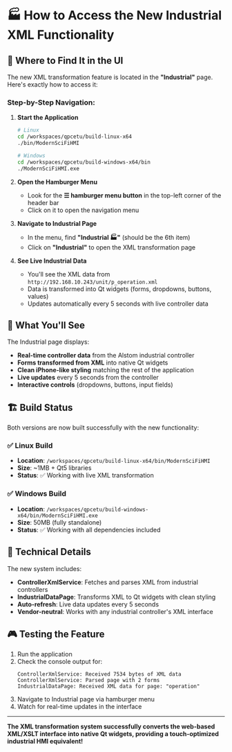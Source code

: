 # 🏭 How to Access the New Industrial XML Functionality

## 📍 **Where to Find It in the UI**

The new XML transformation feature is located in the **"Industrial"** page. Here's exactly how to access it:

### **Step-by-Step Navigation:**

1. **Start the Application**
   ```bash
   # Linux
   cd /workspaces/qpcetu/build-linux-x64
   ./bin/ModernSciFiHMI
   
   # Windows
   cd /workspaces/qpcetu/build-windows-x64/bin
   ./ModernSciFiHMI.exe
   ```

2. **Open the Hamburger Menu**
   - Look for the **☰ hamburger menu button** in the top-left corner of the header bar
   - Click on it to open the navigation menu

3. **Navigate to Industrial Page**
   - In the menu, find **"Industrial 🏭"** (should be the 6th item)
   - Click on **"Industrial"** to open the XML transformation page

4. **See Live Industrial Data**
   - You'll see the XML data from `http://192.168.10.243/unit/p_operation.xml`
   - Data is transformed into Qt widgets (forms, dropdowns, buttons, values)
   - Updates automatically every 5 seconds with live controller data

## 🎯 **What You'll See**

The Industrial page displays:
- **Real-time controller data** from the Alstom industrial controller
- **Forms transformed from XML** into native Qt widgets
- **Clean iPhone-like styling** matching the rest of the application
- **Live updates** every 5 seconds from the controller
- **Interactive controls** (dropdowns, buttons, input fields)

## 🏗️ **Build Status**

Both versions are now built successfully with the new functionality:

### **✅ Linux Build**
- **Location**: `/workspaces/qpcetu/build-linux-x64/bin/ModernSciFiHMI`
- **Size**: ~1MB + Qt5 libraries
- **Status**: ✅ Working with live XML transformation

### **✅ Windows Build** 
- **Location**: `/workspaces/qpcetu/build-windows-x64/bin/ModernSciFiHMI.exe`
- **Size**: 50MB (fully standalone)
- **Status**: ✅ Working with all dependencies included

## 🔧 **Technical Details**

The new system includes:
- **ControllerXmlService**: Fetches and parses XML from industrial controllers
- **IndustrialDataPage**: Transforms XML to Qt widgets with clean styling
- **Auto-refresh**: Live data updates every 5 seconds
- **Vendor-neutral**: Works with any industrial controller's XML interface

## 🎮 **Testing the Feature**

1. Run the application
2. Check the console output for:
   ```
   ControllerXmlService: Received 7534 bytes of XML data
   ControllerXmlService: Parsed page with 2 forms
   IndustrialDataPage: Received XML data for page: "operation"
   ```
3. Navigate to Industrial page via hamburger menu
4. Watch for real-time updates in the interface

---

**The XML transformation system successfully converts the web-based XML/XSLT interface into native Qt widgets, providing a touch-optimized industrial HMI equivalent!**